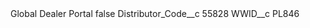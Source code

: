 <?xml version="1.0" encoding="UTF-8"?>
<CustomMetadata xmlns="http://soap.sforce.com/2006/04/metadata" xmlns:xsi="http://www.w3.org/2001/XMLSchema-instance" xmlns:xsd="http://www.w3.org/2001/XMLSchema">
    <label>Global Dealer Portal</label>
    <protected>false</protected>
    <values>
        <field>Distributor_Code__c</field>
        <value xsi:type="xsd:string">55828</value>
    </values>
    <values>
        <field>WWID__c</field>
        <value xsi:type="xsd:string">PL846</value>
    </values>
</CustomMetadata>
